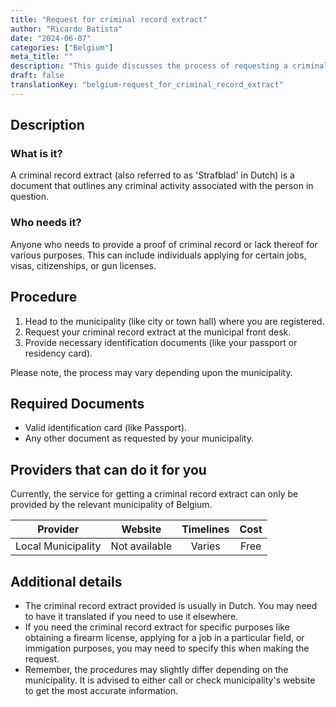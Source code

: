 ```yaml
---
title: "Request for criminal record extract"
author: "Ricardo Batista"
date: "2024-06-07"
categories: ["Belgium"]
meta_title: ""
description: "This guide discusses the process of requesting a criminal record extract in Belgium."
draft: false
translationKey: "belgium-request_for_criminal_record_extract"
---
```


## Description
### What is it?
A criminal record extract (also referred to as 'Strafblad' in Dutch) is a document that outlines any criminal activity associated with the person in question.

### Who needs it?
Anyone who needs to provide a proof of criminal record or lack thereof for various purposes. This can include individuals applying for certain jobs, visas, citizenships, or gun licenses.

## Procedure

1. Head to the municipality (like city or town hall) where you are registered.
2. Request your criminal record extract at the municipal front desk.
3. Provide necessary identification documents (like your passport or residency card).

Please note, the process may vary depending upon the municipality.

## Required Documents

- Valid identification card (like Passport). 
- Any other document as requested by your municipality.

## Providers that can do it for you

Currently, the service for getting a criminal record extract can only be provided by the relevant municipality of Belgium.

| Provider        |     Website     |     Timelines    |       Cost      |
| --------------- | --------------- |  :-------------: | :-------------: |
| Local Municipality |  Not available|   Varies         |     Free     |

## Additional details

- The criminal record extract provided is usually in Dutch. You may need to have it translated if you need to use it elsewhere.
- If you need the criminal record extract for specific purposes like obtaining a firearm license, applying for a job in a particular field, or immigation purposes, you may need to specify this when making the request.
- Remember, the procedures may slightly differ depending on the municipality. It is advised to either call or check municipality's website to get the most accurate information.